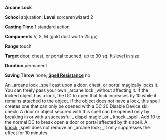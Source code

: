  **Arcane Lock**

**School** abjuration; **Level** sorcerer/wizard 2

**Casting Time** 1 standard action

**Components** V, S, M (gold dust worth 25 gp)

**Range** touch

**Target** door, chest, or portal touched, up to 30 sq. ft./level in size

**Duration** permanent

**Saving Throw** none; **[Spell Resistance](../glossary#_spell-resistance)** no

An _arcane lock _spell cast upon a door, chest, or portal magically locks it. You can freely pass your own _arcane lock _without affecting it. If the locked object has a lock, the DC to open that lock increases by 10 while it remains attached to the object. If the object does not have a lock, this spell creates one that can only be opened with a DC 20 Disable Device skill check. A door or object secured with this spell can be opened only by breaking in or with a successful _ [dispel magic](dispelMagic#_dispel-magic) _or _ [knock](knock#_knock) _spell. Add 10 to the normal DC to break open a door or portal affected by this spell. A _ [knock](knock#_knock) _spell does not remove an _arcane lock; _it only suppresses the effect for 10 minutes.

